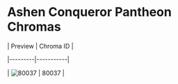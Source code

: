 # Ashen Conqueror Pantheon Chromas


| Preview | Chroma ID |

|---------|-----------|

| ![80037](https://raw.communitydragon.org/latest/plugins/rcp-be-lol-game-data/global/default/v1/champion-chroma-images/80/80037.png) | 80037 |